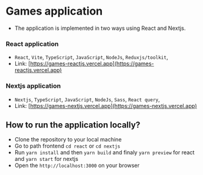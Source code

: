# Games application

- The application is implemented in two ways using React and Nextjs.

### React application
- `React`, `Vite`, `TypeScript`, `JavaScript`, `NodeJs`, `Reduxjs/toolkit`, 
- Link: [https://games-reactjs.vercel.app](https://games-reactjs.vercel.app)

### Nextjs application
- `Nextjs`, `TypeScript`, `JavaScript`, `NodeJs`, `Sass`, `React query`, 
- Link: [https://games-nextjs.vercel.app](https://games-nextjs.vercel.app)


## How to run the application locally?
- Clone the repository to your local machine
- Go to path frontend `cd react` or `cd nextjs`
- Run `yarn install` and then `yarn build` and finaly `yarn preview` for react and `yarn start` for nextjs
- Open the `http://localhost:3000` on your browser 
